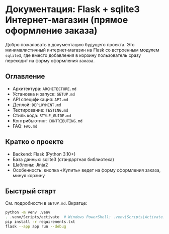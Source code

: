 # Документация: Flask + sqlite3 Интернет‑магазин (прямое оформление заказа)

Добро пожаловать в документацию будущего проекта. Это минималистичный интернет‑магазин на Flask со встроенным модулем `sqlite3`, где вместо добавления в корзину пользователь сразу переходит на форму оформления заказа.

## Оглавление
- Архитектура: `ARCHITECTURE.md`
- Установка и запуск: `SETUP.md`
- API спецификация: `API.md`
- Деплой: `DEPLOYMENT.md`
- Тестирование: `TESTING.md`
- Стиль кода: `STYLE_GUIDE.md`
- Контрибьютинг: `CONTRIBUTING.md`
- FAQ: `FAQ.md`

## Кратко о проекте
- Backend: Flask (Python 3.10+)
- База данных: sqlite3 (стандартная библиотека)
- Шаблоны: Jinja2
- Особенность: кнопка «Купить» ведет на форму оформления заказа, минуя корзину

## Быстрый старт
См. подробности в `SETUP.md`. Вкратце:
```bash
python -m venv .venv
. .venv/Scripts/activate  # Windows PowerShell: .venv\Scripts\Activate.ps1
pip install -r requirements.txt
flask --app app run --debug
```


